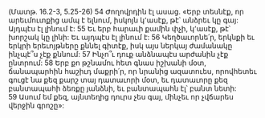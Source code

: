 (Մատթ. 16.2-3, 5.25-26)
54 Ժողովրդին էլ ասաց. «Երբ տեսնէք, որ արեւմուտքից ամպ է ելնում, իսկոյն կ՚ասէք, թէ՝ անձրեւ կը գայ: Այդպէս էլ լինում է: 55 Եւ երբ հարաւի քամին փչի, կ՚ասէք, թէ՝ խորշակ կը լինի: Եւ այդպէս էլ լինում է: 56 Կեղծաւորնե՛ր, երկնքի եւ երկրի երեւոյթները քննել գիտէք, իսկ այս ներկայ ժամանակը ինչպէ՞ս չէք քննում: 57 Ինչո՞ւ դուք անձնապէս արժանին չէք ընտրում: 58 Երբ քո թշնամու հետ գնաս իշխանի մօտ, ճանապարհին հաշիւդ մաքրի՛ր, որ նրանից ազատուես, որովհետեւ գուցէ նա քեզ քարշ տայ դատաւորի մօտ, եւ դատաւորը քեզ բանտապահի ձեռքը յանձնի, եւ բանտապահն էլ՝ բանտ նետի: 59 Ասում եմ քեզ, այնտեղից դուրս չես գայ, մինչեւ որ չվճարես վերջին գրոշը»:
